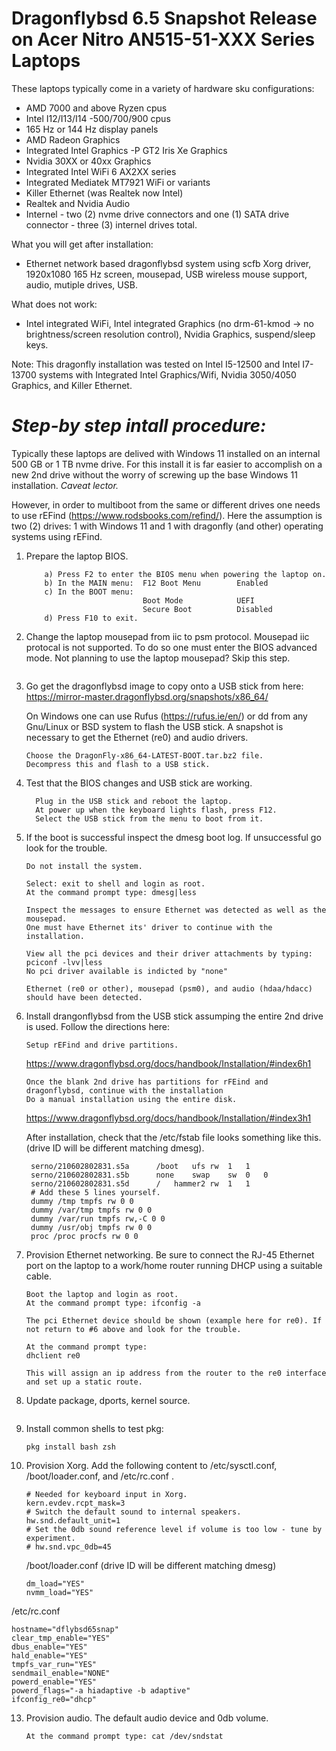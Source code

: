 # Dragonflybsd 6.5 Snapshot Release on Acer Nitro AN515-51-XXX Series Laptops

These laptops typically come in a variety of hardware sku configurations:
  - AMD 7000 and above Ryzen cpus
  - Intel I12/I13/I14 -500/700/900 cpus
  - 165 Hz or 144 Hz display panels
  - AMD Radeon Graphics
  - Integrated Intel Graphics -P GT2 Iris Xe Graphics
  - Nvidia 30XX or 40xx Graphics
  - Integrated Intel WiFi 6 AX2XX series
  - Integrated Mediatek MT7921 WiFi or variants
  - Killer Ethernet (was Realtek now Intel)
  - Realtek and Nvidia Audio
  - Internel - two (2) nvme drive connectors and one (1) SATA drive connector - three (3) internel drives total.

What you will get after installation:
  - Ethernet network based dragonflybsd system using scfb Xorg driver, 1920x1080 165 Hz screen, mousepad, USB wireless mouse support, audio, mutiple drives, USB.

What does not work:
  - Intel integrated WiFi, Intel integrated Graphics (no drm-61-kmod -> no brightness/screen resolution control), Nvidia Graphics, suspend/sleep keys.

Note: This dragonfly installation was tested on Intel I5-12500 and Intel I7-13700 systems with Integrated Intel Graphics/Wifi, Nvidia 3050/4050 Graphics, and Killer Ethernet.
  

# **_Step-by step intall procedure:_**

Typically these laptops are delived with Windows 11 installed on an internal 500 GB or 1 TB nvme drive. For this install it is far easier to accomplish on a new 2nd drive without the worry of screwing up the base Windows 11 installation. _Caveat lector._

However, in order to multiboot from the same or different drives one needs to use rEFind (https://www.rodsbooks.com/refind/).
Here the assumption is two (2) drives: 1 with Windows 11 and 1 with dragonfly (and other) operating systems using rEFind.

1) Prepare the laptop BIOS.
   ```
       a) Press F2 to enter the BIOS menu when powering the laptop on.
       b) In the MAIN menu:  F12 Boot Menu        Enabled
       c) In the BOOT menu:
                             Boot Mode            UEFI
                             Secure Boot          Disabled
       d) Press F10 to exit.
   ```
   
2) Change the laptop mousepad from iic to psm protocol. Mousepad iic protocal is not supported. To do so one must enter the BIOS advanced mode. Not planning to use the laptop mousepad? Skip this step.
   ```
   ```
   
3) Go get the dragonflybsd image to copy onto a USB stick from here: https://mirror-master.dragonflybsd.org/snapshots/x86_64/
   
   On Windows one can use Rufus (https://rufus.ie/en/) or dd from any Gnu/Linux or BSD system to flash the USB stick.
   A snapshot is necessary to get the Ethernet (re0) and audio drivers.
     ```
     Choose the DragonFly-x86_64-LATEST-BOOT.tar.bz2 file.
     Decompress this and flash to a USB stick. 
     ```

5) Test that the BIOS changes and USB stick are working.
   ```
     Plug in the USB stick and reboot the laptop.
     At power up when the keyboard lights flash, press F12.
     Select the USB stick from the menu to boot from it.
   ```
6) If the boot is successful inspect the dmesg boot log. If unsuccessful go look for the trouble.
   ```
   Do not install the system.
   
   Select: exit to shell and login as root.
   At the command prompt type: dmesg|less
   
   Inspect the messages to ensure Ethernet was detected as well as the mousepad.
   One must have Ethernet its' driver to continue with the installation.
   
   View all the pci devices and their driver attachments by typing: pciconf -lvv|less
   No pci driver available is indicted by "none"

   Ethernet (re0 or other), mousepad (psm0), and audio (hdaa/hdacc) should have been detected.
   ```

7) Install drangonflybsd from the USB stick assumping the entire 2nd drive is used. Follow the directions here:
   ```
   Setup rEFind and drive partitions.
   ```
   https://www.dragonflybsd.org/docs/handbook/Installation/#index6h1
   ```
   Once the blank 2nd drive has partitions for rFEind and dragonflybsd, continue with the installation
   Do a manual installation using the entire disk.
   ```
   https://www.dragonflybsd.org/docs/handbook/Installation/#index3h1

   After installation, check that the /etc/fstab file looks something like this. (drive ID will be different matching dmesg).
   ```
    serno/210602802831.s5a		/boot	ufs	rw	1	1
    serno/210602802831.s5b		none	swap	sw	0	0
    serno/210602802831.s5d		/	hammer2	rw	1	1
    # Add these 5 lines yourself.
    dummy /tmp tmpfs rw 0 0
    dummy /var/tmp tmpfs rw 0 0
    dummy /var/run tmpfs rw,-C 0 0
    dummy /usr/obj tmpfs rw 0 0
    proc /proc procfs rw 0 0
   ```
   
8) Provision Ethernet networking. Be sure to connect the RJ-45 Ethernet port on the laptop to a work/home router running DHCP using a suitable cable.
   ```
   Boot the laptop and login as root.
   At the command prompt type: ifconfig -a

   The pci Ethernet device should be shown (example here for re0). If not return to #6 above and look for the trouble.

   At the command prompt type:
   dhclient re0

   This will assign an ip address from the router to the re0 interface and set up a static route.
   ```

9) Update package, dports, kernel source.
    ```

    ```

10) Install common shells to test pkg:
    ```
    pkg install bash zsh
    ```

11) Provision Xorg. Add the following content to /etc/sysctl.conf, /boot/loader.conf, and /etc/rc.conf .
    ```
    # Needed for keyboard input in Xorg.
    kern.evdev.rcpt_mask=3
    # Switch the default sound to internal speakers.
    hw.snd.default_unit=1
    # Set the 0db sound reference level if volume is too low - tune by experiment.
    # hw.snd.vpc_0db=45

    ```
    /boot/loader.conf (drive ID will be different matching dmesg)
    ```
    dm_load="YES"
    nvmm_load="YES"
    ```

  /etc/rc.conf
  ```
  hostname="dflybsd65snap"
  clear_tmp_enable="YES"
  dbus_enable="YES"
  hald_enable="YES"
  tmpfs_var_run="YES"
  sendmail_enable="NONE"
  powerd_enable="YES"
  powerd_flags="-a hiadaptive -b adaptive"
  ifconfig_re0="dhcp"
 
  ```

13) Provision audio. The default audio device and 0db volume.
    ```
    At the command prompt type: cat /dev/sndstat
    ```
